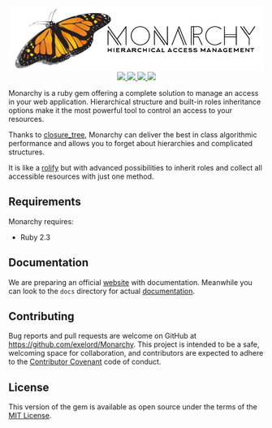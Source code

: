 <p align="center">
  <img src="monarchy.png?raw=true" alt="Sublime's custom image"/>
  <a href="https://travis-ci.org/Exelord/Monarchy">
    <img src="https://travis-ci.org/Exelord/Monarchy.svg?branch=master">
  </a>
  <a href="https://gemnasium.com/github.com/Exelord/Monarchy">
    <img src="https://gemnasium.com/badges/github.com/Exelord/Monarchy.svg">
  </a>
  <a href="https://gitter.im/Exelord/Monarchy?utm_source=badge&utm_medium=badge&utm_campaign=pr-badge">
    <img src="https://badges.gitter.im/Exelord/Monarchy.svg">
  </a>
  <a href="https://codeclimate.com/github/Exelord/Monarchy">
    <img src="https://codeclimate.com/github/Exelord/Monarchy/badges/gpa.svg">
  </a>
</p>

Monarchy is a ruby gem offering a complete solution to manage an access in your web application.
Hierarchical structure and built-in roles inheritance options make it the most powerful tool to control an access to your resources.

Thanks to [closure_tree](https://github.com/mceachen/closure_tree), Monarchy can deliver the best in class algorithmic performance and allows you to forget about hierarchies and complicated structures.

It is like a [rolify](https://github.com/RolifyCommunity/rolify) but with advanced possibilities to inherit roles and collect all accessible resources with just one method.

## Requirements
Monarchy requires:
  - Ruby 2.3

## Documentation
We are preparing an official [website][5c7e0096] with documentation.
Meanwhile you can look to the `docs` directory for actual [documentation](https://github.com/Exelord/Monarchy/tree/master/docs).

## Contributing

Bug reports and pull requests are welcome on GitHub at https://github.com/exelord/Monarchy. This project is intended to be a safe, welcoming space for collaboration, and contributors are expected to adhere to the [Contributor Covenant](contributor-covenant.org) code of conduct.

## License

This version of the gem is available as open source under the terms of the [MIT License](http://opensource.org/licenses/MIT).

[5c7e0096]: https://exelord.github.io/Monarchy/ "Monarchy Website"
